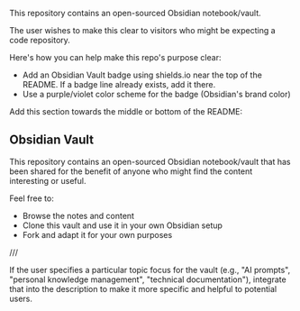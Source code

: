 This repository contains an open-sourced Obsidian notebook/vault.

The user wishes to make this clear to visitors who might be expecting a code repository.

Here's how you can help make this repo's purpose clear:

- Add an Obsidian Vault badge using shields.io near the top of the README. If a badge line already exists, add it there.
- Use a purple/violet color scheme for the badge (Obsidian's brand color)

Add this section towards the middle or bottom of the README:

## Obsidian Vault

This repository contains an open-sourced Obsidian notebook/vault that has been shared for the benefit of anyone who might find the content interesting or useful.

Feel free to:
- Browse the notes and content
- Clone this vault and use it in your own Obsidian setup
- Fork and adapt it for your own purposes

///

If the user specifies a particular topic focus for the vault (e.g., "AI prompts", "personal knowledge management", "technical documentation"), integrate that into the description to make it more specific and helpful to potential users.
